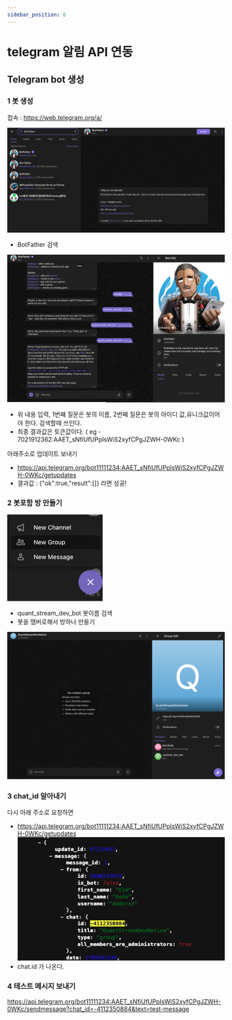```yaml
---
sidebar_position: 6
---
```


# telegram 알림 API 연동



## Telegram bot 생성

### 1 봇 생성  
접속 : https://web.telegram.org/a/  

![Alt text](image-1.png)
- BotFather 검색

![Alt text](image-3.png)
- 위 내용 입력, 1번쨰 질문은 봇의 이름, 2번째 질문은 봇의 아이디 값,유니크값이어야 한다. 검색할때 쓰인다.    
- 최종 결과값은 토큰값이다. ( eg - 7021912362:AAET_sNfiUfUPpIsWiS2xyfCPgJZWH-0WKc )

아래주소로 업데이트 보내기 
- https://api.telegram.org/bot11111234:AAET_sNfiUfUPpIsWiS2xyfCPgJZWH-0WKc/getupdates  
- 결과값 : {"ok":true,"result":[]} 라면 성공!   


### 2 봇포함 방 만들기  

![Alt text](image-4.png)
- quant_stream_dev_bot 봇이름 검색  
- 봇을 맴버로해서 방하나 만들기  

![Alt text](image-5.png)

### 3 chat_id 알아내기  

다시 아래 주소로 요청하면  
- https://api.telegram.org/bot11111234:AAET_sNfiUfUPpIsWiS2xyfCPgJZWH-0WKc/getupdates   
![Alt text](image-6.png)
- chat.id 가 나온다.  

### 4 테스트 메시지 보내기 

https://api.telegram.org/bot11111234:AAET_sNfiUfUPpIsWiS2xyfCPgJZWH-0WKc/sendmessage?chat_id=-4112350884&text=test-message

